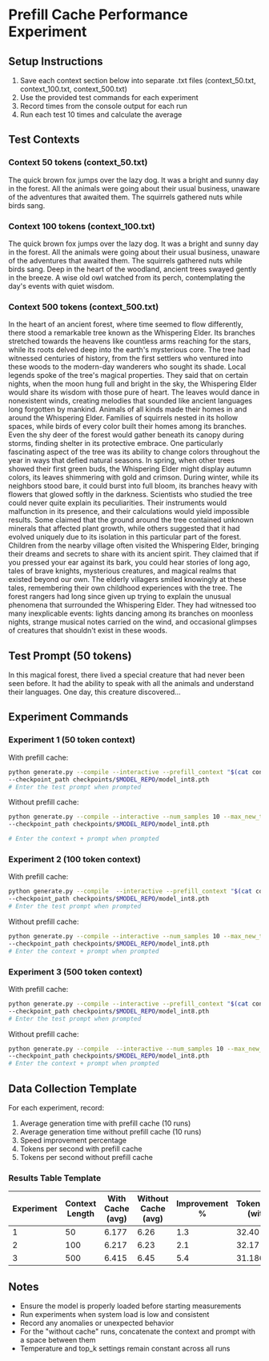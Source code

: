 # Prefill Cache Performance Experiment

## Setup Instructions
1. Save each context section below into separate .txt files (context_50.txt, context_100.txt, context_500.txt)
2. Use the provided test commands for each experiment
3. Record times from the console output for each run
4. Run each test 10 times and calculate the average

## Test Contexts

### Context 50 tokens (context_50.txt)
The quick brown fox jumps over the lazy dog. It was a bright and sunny day in the forest. All the animals were going about their usual business, unaware of the adventures that awaited them. The squirrels gathered nuts while birds sang.

### Context 100 tokens (context_100.txt)
The quick brown fox jumps over the lazy dog. It was a bright and sunny day in the forest. All the animals were going about their usual business, unaware of the adventures that awaited them. The squirrels gathered nuts while birds sang. Deep in the heart of the woodland, ancient trees swayed gently in the breeze. A wise old owl watched from its perch, contemplating the day's events with quiet wisdom.

### Context 500 tokens (context_500.txt)
In the heart of an ancient forest, where time seemed to flow differently, there stood a remarkable tree known as the Whispering Elder. Its branches stretched towards the heavens like countless arms reaching for the stars, while its roots delved deep into the earth's mysterious core. The tree had witnessed centuries of history, from the first settlers who ventured into these woods to the modern-day wanderers who sought its shade.
Local legends spoke of the tree's magical properties. They said that on certain nights, when the moon hung full and bright in the sky, the Whispering Elder would share its wisdom with those pure of heart. The leaves would dance in nonexistent winds, creating melodies that sounded like ancient languages long forgotten by mankind.
Animals of all kinds made their homes in and around the Whispering Elder. Families of squirrels nested in its hollow spaces, while birds of every color built their homes among its branches. Even the shy deer of the forest would gather beneath its canopy during storms, finding shelter in its protective embrace.
One particularly fascinating aspect of the tree was its ability to change colors throughout the year in ways that defied natural seasons. In spring, when other trees showed their first green buds, the Whispering Elder might display autumn colors, its leaves shimmering with gold and crimson. During winter, while its neighbors stood bare, it could burst into full bloom, its branches heavy with flowers that glowed softly in the darkness.
Scientists who studied the tree could never quite explain its peculiarities. Their instruments would malfunction in its presence, and their calculations would yield impossible results. Some claimed that the ground around the tree contained unknown minerals that affected plant growth, while others suggested that it had evolved uniquely due to its isolation in this particular part of the forest.
Children from the nearby village often visited the Whispering Elder, bringing their dreams and secrets to share with its ancient spirit. They claimed that if you pressed your ear against its bark, you could hear stories of long ago, tales of brave knights, mysterious creatures, and magical realms that existed beyond our own. The elderly villagers smiled knowingly at these tales, remembering their own childhood experiences with the tree.
The forest rangers had long since given up trying to explain the unusual phenomena that surrounded the Whispering Elder. They had witnessed too many inexplicable events: lights dancing among its branches on moonless nights, strange musical notes carried on the wind, and occasional glimpses of creatures that shouldn't exist in these woods.

## Test Prompt (50 tokens)
In this magical forest, there lived a special creature that had never been seen before. It had the ability to speak with all the animals and understand their languages. One day, this creature discovered...

## Experiment Commands

### Experiment 1 (50 token context)
With prefill cache:
```bash
python generate.py --compile --interactive --prefill_context "$(cat context_50.txt)" --num_samples 10 --max_new_tokens 200 \
--checkpoint_path checkpoints/$MODEL_REPO/model_int8.pth 
# Enter the test prompt when prompted
```

Without prefill cache:
```bash
python generate.py --compile --interactive --num_samples 10 --max_new_tokens 200 \
--checkpoint_path checkpoints/$MODEL_REPO/model_int8.pth

# Enter the context + prompt when prompted
```

### Experiment 2 (100 token context)
With prefill cache:
```bash
python generate.py --compile  --interactive --prefill_context "$(cat context_100.txt)" --num_samples 10 --max_new_tokens 200 \
--checkpoint_path checkpoints/$MODEL_REPO/model_int8.pth
# Enter the test prompt when prompted
```

Without prefill cache:
```bash
python generate.py --compile --interactive --num_samples 10 --max_new_tokens 200 \
--checkpoint_path checkpoints/$MODEL_REPO/model_int8.pth 
# Enter the context + prompt when prompted
```

### Experiment 3 (500 token context)
With prefill cache:
```bash
python generate.py --compile --interactive --prefill_context "$(cat context_500.txt)" --num_samples 10 --max_new_tokens 200 \
--checkpoint_path checkpoints/$MODEL_REPO/model_int8.pth
# Enter the test prompt when prompted
```

Without prefill cache:
```bash
python generate.py --compile  --interactive --num_samples 10 --max_new_tokens 200 \
--checkpoint_path checkpoints/$MODEL_REPO/model_int8.pth 
# Enter the context + prompt when prompted
```

## Data Collection Template

For each experiment, record:

1. Average generation time with prefill cache (10 runs)
2. Average generation time without prefill cache (10 runs)
3. Speed improvement percentage
4. Tokens per second with prefill cache
5. Tokens per second without prefill cache

### Results Table Template

| Experiment | Context Length | With Cache (avg) | Without Cache (avg) | Improvement % | Tokens/sec (with) | Tokens/sec (without) | model compilation time |
|------------|---------------|------------------|--------------------|--------------|--------------------|---------------------|---------------------------|
| 1          | 50           | 6.177            | 6.26               | 1.3          | 32.40              | 31.95               | 28.17
| 2          | 100          | 6.217            | 6.23               | 2.1          | 32.17              | 32.11               | 30.88 |
| 3          | 500          | 6.415            | 6.45               |  5.4         | 31.186             | 31.20               | 67.21

## Notes
- Ensure the model is properly loaded before starting measurements
- Run experiments when system load is low and consistent
- Record any anomalies or unexpected behavior
- For the "without cache" runs, concatenate the context and prompt with a space between them
- Temperature and top_k settings remain constant across all runs
